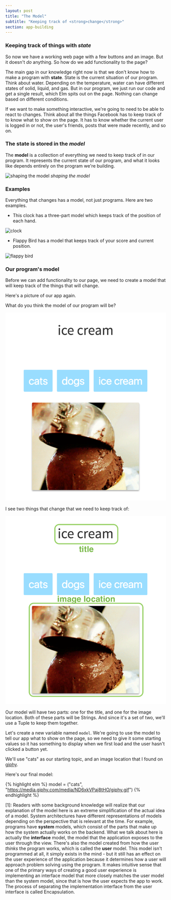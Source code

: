 ```yaml
---
layout: post
title: "The Model"
subtitle: "Keeping track of <strong>change</strong>"
section: app-building
---
```


### Keeping track of things with *state*

So now we have a working web page with a few buttons and an image. But it doesn't *do* anything. So how do we add functionality to the page?

The main gap in our knowledge right now is that we don't know how to make a program with **state**. State is the current situation of our program. Think about water. Depending on the temperature, water can have different states of solid, liquid, and gas. But in our program, we just run our code and get a single result, which Elm spits out on the page. Nothing can change based on different conditions.

If we want to make something interactive, we're going to need to be able to react to changes. Think about all the things Facebook has to keep track of to know what to show on the page. It has to know whether the current user is logged in or not, the user's friends, posts that were made recently, and so on.

### The state is stored in the *model*

The **model** is a collection of everything we need to keep track of in our program. It represents the current state of our program, and what it looks like depends entirely on the program we're building.

![shaping the model](https://media.giphy.com/media/TTRmmgPTOBgJ2/giphy.gif)
*shaping the model*

### Examples

Everything that changes has a model, not just programs. Here are two examples.

* This clock has a three-part model which keeps track of the position of each hand.

![clock](https://media.giphy.com/media/A1JvmPZHW5zLW/giphy.gif)

* Flappy Bird has a model that keeps track of your score and current position.

![flappy bird](https://media.giphy.com/media/euuaA2cwLEUuI/giphy.gif)

### Our program's model

Before we can add functionality to our page, we need to create a model that will keep track of the things that will change.

Here's a picture of our app again.

What do you think the model of our program will be?

![app](images/app-mvu.png)

I see two things that change that we need to keep track of:

![model](images/app-mvu-model.png)

Our model will have two parts: one for the title, and one for the image location. Both of these parts will be Strings. And since it's a set of two, we'll use a Tuple to keep them together.

Let's create a new variable named `model`. We're going to use the model to tell our app what to show on the page, so we need to give it some starting values so it has something to display when we first load and the user hasn't clicked a button yet.

We'll use "cats" as our starting topic, and an image location that I found on [giphy](http://www.giphy.com).

Here's our final model:

{% highlight elm %}
model = ("cats", "https://media.giphy.com/media/ND6xkVPaj8tHO/giphy.gif")
{% endhighlight %}

[1]: Readers with some background knowledge will realize that our explanation of the model here is an extreme simplification of the actual idea of a model. System architectures have different representations of models depending on the perspective that is relevant at the time. For example, programs have **system** models, which consist of the parts that make up how the system actually works on the backend. What we talk about here is actually the **interface** model, the model that the application exposes to the user through the view. There's also the model created from how the user *thinks* the program works, which is called the **user** model. This model isn't programmed at all, it simply exists in the mind - but it still has an effect on the user experience of the application because it determines how a user will approach problem solving using the program. It makes intuitive sense that one of the primary ways of creating a good user experience is implementing an interface model that more closely matches the user model than the system model, since that is how the user expects the app to work. The process of separating the implementation interface from the user interface is called Encapsulation.
